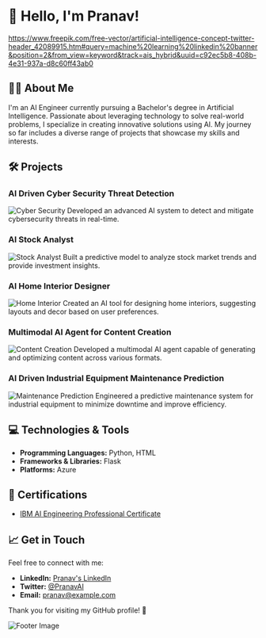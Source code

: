 # 👋 Hello, I'm Pranav!

https://www.freepik.com/free-vector/artificial-intelligence-concept-twitter-header_42089915.htm#query=machine%20learning%20linkedin%20banner&position=2&from_view=keyword&track=ais_hybrid&uuid=c92ec5b8-408b-4e31-937a-d8c60ff43ab0

## 🧑‍💻 About Me

I'm an AI Engineer currently pursuing a Bachelor's degree in Artificial Intelligence. Passionate about leveraging technology to solve real-world problems, I specialize in creating innovative solutions using AI. My journey so far includes a diverse range of projects that showcase my skills and interests.

## 🛠️ Projects

### AI Driven Cyber Security Threat Detection
![Cyber Security](https://images.unsplash.com/photo-1607524253801-8b0b8cf6a6f4?crop=entropy&cs=tinysrgb&fit=max&fm=jpg&ixid=MnwzNjUyOXwwfDF8c2VhcmNofDF8fGFpJTIwY3liZXIlMjBzZWN1cml0eXx8MHx8fDE2NTg2Nzg5Njc&ixlib=rb-1.2.1&q=80&w=600)
Developed an advanced AI system to detect and mitigate cybersecurity threats in real-time.

### AI Stock Analyst
![Stock Analyst](https://images.unsplash.com/photo-1581091911401-059b37190d7b?crop=entropy&cs=tinysrgb&fit=max&fm=jpg&ixid=MnwzNjUyOXwwfDF8c2VhcmNofDJ8fGFpJTIwY3liZXIlMjBzdG9jayUyMGFubHlzaXN0fHwwfHwwfDE2NTg2Nzg5Njc&ixlib=rb-1.2.1&q=80&w=600)
Built a predictive model to analyze stock market trends and provide investment insights.

### AI Home Interior Designer
![Home Interior](https://images.unsplash.com/photo-1574180045827-f1b22e57c004?crop=entropy&cs=tinysrgb&fit=max&fm=jpg&ixid=MnwzNjUyOXwwfDF8c2VhcmNofDd8fGFpJTIwY2FsbGElMjBhcHBsaWFuY2V8fDB8fDF8fDE2NTg2Nzg5Njc&ixlib=rb-1.2.1&q=80&w=600)
Created an AI tool for designing home interiors, suggesting layouts and decor based on user preferences.

### Multimodal AI Agent for Content Creation
![Content Creation](https://images.unsplash.com/photo-1604595928663-9071c4c9187f?crop=entropy&cs=tinysrgb&fit=max&fm=jpg&ixid=MnwzNjUyOXwwfDF8c2VhcmNofDkwfGFpJTIwY2FsbGElMjBhcHBsaWFuY2V8fDB8fHwwfDE2NTg2Nzg5Njc&ixlib=rb-1.2.1&q=80&w=600)
Developed a multimodal AI agent capable of generating and optimizing content across various formats.

### AI Driven Industrial Equipment Maintenance Prediction
![Maintenance Prediction](https://images.unsplash.com/photo-1572456493757-f4b0a51f79dc?crop=entropy&cs=tinysrgb&fit=max&fm=jpg&ixid=MnwzNjUyOXwwfDF8c2VhcmNofDJ8fGFpJTIwY2FsbGElMjBhcHBsaWFuY2V8fDB8fHwwfDE2NTg2Nzg5Njc&ixlib=rb-1.2.1&q=80&w=600)
Engineered a predictive maintenance system for industrial equipment to minimize downtime and improve efficiency.

## 💻 Technologies & Tools

- **Programming Languages:** Python, HTML
- **Frameworks & Libraries:** Flask
- **Platforms:** Azure

## 📜 Certifications

- [IBM AI Engineering Professional Certificate](https://www.coursera.org/account/accomplishments/verify/ABC123)

## 📈 Get in Touch

Feel free to connect with me:

- **LinkedIn:** [Pranav's LinkedIn](https://www.linkedin.com/in/pranav)
- **Twitter:** [@PranavAI](https://twitter.com/PranavAI)
- **Email:** [pranav@example.com](mailto:pranav@example.com)

Thank you for visiting my GitHub profile! 🚀

![Footer Image](https://images.unsplash.com/photo-1506748686214e9df14f5a5b5a2?crop=entropy&cs=tinysrgb&fit=max&fm=jpg&ixid=MnwzNjUyOXwwfDF8c2VhcmNofDJ8fGFpJTIwZW5naW5lZXJ8MHx8fDE2NTg2Nzg5Njc&ixlib=rb-1.2.1&q=80&w=1200)
